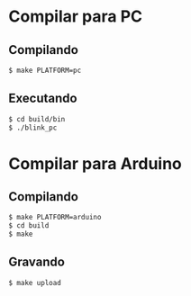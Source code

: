 # Compilar para PC
## Compilando
```bash
$ make PLATFORM=pc
```

## Executando
```bash
$ cd build/bin
$ ./blink_pc 
```

# Compilar para Arduino
## Compilando
```bash
$ make PLATFORM=arduino
$ cd build
$ make 
```
## Gravando 
```bash
$ make upload
```